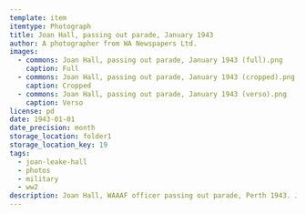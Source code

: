 ```yaml
---
template: item
itemtype: Photograph
title: Joan Hall, passing out parade, January 1943
author: A photographer from WA Newspapers Ltd.
images:
  - commons: Joan Hall, passing out parade, January 1943 (full).png
    caption: Full
  - commons: Joan Hall, passing out parade, January 1943 (cropped).png
    caption: Cropped
  - commons: Joan Hall, passing out parade, January 1943 (verso).png
    caption: Verso
license: pd
date: 1943-01-01
date_precision: month
storage_location: folder1
storage_location_key: 19
tags:
  - joan-leake-hall
  - photos
  - military
  - ww2
description: Joan Hall, WAAAF officer passing out parade, Perth 1943. Joan is at the front left.
---
```

